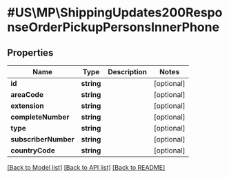# #US\MP\ShippingUpdates200ResponseOrderPickupPersonsInnerPhone

## Properties

Name | Type | Description | Notes
------------ | ------------- | ------------- | -------------
**id** | **string** |  | [optional]
**areaCode** | **string** |  | [optional]
**extension** | **string** |  | [optional]
**completeNumber** | **string** |  | [optional]
**type** | **string** |  | [optional]
**subscriberNumber** | **string** |  | [optional]
**countryCode** | **string** |  | [optional]


[[Back to Model list]](../) [[Back to API list]](../../Api/US/MP) [[Back to README]](../../README.md)

